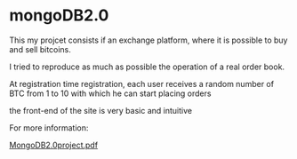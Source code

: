 # mongoDB2.0

This my projcet consists if an exchange platform, where it is possible to buy and sell bitcoins.

I tried to reproduce as much as possible the operation of a real order book.

At registration time registration, each user receives a random number of BTC from 1 to 10 with which he can start placing orders

the front-end of the site is very basic and intuitive

For more information:

[MongoDB2.0project.pdf](https://github.com/Ciriosss/mongoDB2.0/files/6228154/MongoDB2.0project.pdf)
